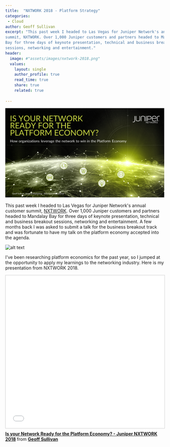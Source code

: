 ```yaml
---
title:  "NXTWORK 2018 - Platform Strategy"
categories:
 - Cloud
author: Geoff Sullivan
excerpt: "This past week I headed to Las Vegas for Juniper Network's annual customer
summit, NXTWORK. Over 1,000 Juniper customers and partners headed to Mandalay
Bay for three days of keynote presentation, technical and business breakout
sessions, networking and entertainment."
header:
  image: #"assets/images/nxtwork-2018.png"
  values:
    layout: single
    author_profile: true
    read_time: true
    share: true
    related: true

---
```


![alt text](/assets/images/platform.png "NXTWORK 2018 @ Mandalay Bay, Las Vegas")

This past week I headed to Las Vegas for Juniper Network's annual customer
summit, [NXTWORK](https://www.juniper.net/us/en/dm/nxtwork-amer-2018/). Over
1,000 Juniper customers and partners headed to Mandalay Bay for three days of
keynote presentation, technical and business breakout sessions, networking and
entertainment. A few months back I was asked to submit a talk for the business
breakout track and was fortunate to have my talk on the platform economy
accepted into the agenda.

![alt text](/assets/images/nxtwork-2018.png "Logo Title Text 1")

I've been researching platform economics for the past year, so I jumped at the
opportunity to apply my learnings to the networking industry. Here is my
presentation from NXTWORK 2018.

<iframe src="//www.slideshare.net/slideshow/embed_code/key/IFy1MrT1YXyKJu" width="595" height="485" frameborder="0" marginwidth="0" marginheight="0" scrolling="no" style="border:1px solid #CCC; border-width:1px; margin-bottom:5px; max-width: 100%;" allowfullscreen> </iframe> <div style="margin-bottom:5px"> <strong> <a href="//www.slideshare.net/GeoffSullivan2/is-your-network-ready-for-the-platform-economy-juniper-nxtwork-2018" title="Is your Network Ready for the Platform Economy? - Juniper NXTWORK 2018" target="_blank">Is your Network Ready for the Platform Economy? - Juniper NXTWORK 2018</a> </strong> from <strong><a href="https://www.slideshare.net/GeoffSullivan2" target="_blank">Geoff Sullivan</a></strong> </div>  
